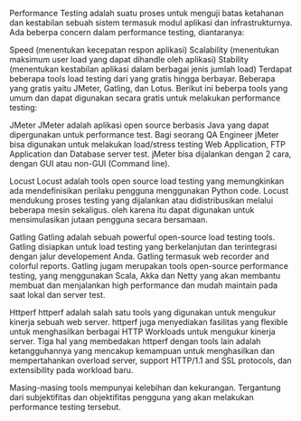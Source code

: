 Performance Testing adalah suatu proses untuk menguji batas ketahanan dan kestabilan sebuah sistem termasuk modul aplikasi dan infrastrukturnya.
Ada beberpa concern dalam performance testing, diantaranya:

Speed (menentukan kecepatan respon aplikasi)
Scalability (menentukan maksimum user load yang dapat dihandle oleh aplikasi)
Stability (menentukan kestabilan aplikasi dalam berbagai jenis jumlah load)
Terdapat beberapa tools load testing dari yang gratis hingga berbayar. Beberapa yang gratis yaitu JMeter, Gatling, dan Lotus. Berikut ini beberpa tools yang umum dan dapat digunakan secara gratis untuk melakukan performance testing:

JMeter
JMeter adalah aplikasi open source berbasis Java yang dapat dipergunakan untuk performance test. Bagi seorang QA Engineer jMeter bisa digunakan untuk melakukan load/stress testing Web Application, FTP Application dan Database server test. jMeter bisa dijalankan dengan 2 cara, dengan GUI atau non-GUI (Command line).

Locust
Locust adalah tools open source load testing yang memungkinkan ada mendefinisikan perilaku pengguna menggunakan Python code. Locust mendukung proses testing yang dijalankan atau didistribusikan melalui beberapa mesin sekaligus. oleh karena itu dapat digunakan untuk mensimulasikan jutaan pengguna secara bersamaan.

Gatling
Gatling adalah sebuah powerful open-source load testing tools. Gatling disiapkan untuk load testing yang berkelanjutan dan terintegrasi dengan jalur developement Anda. Gatling termasuk web recorder and colorful reports. Gatling jugam merupakan tools open-source performance testing, yang menggunakan  Scala, Akka dan Netty yang akan membantu membuat dan menjalankan high performance dan mudah maintain pada saat lokal dan server test.

Httperf
httperf adalah salah satu tools yang digunakan untuk mengukur kinerja sebuah web server. httperf juga menyediakan fasilitas yang flexible untuk menghasilkan berbagai HTTP Workloads untuk mengukur kinerja server. Tiga hal yang membedakan httperf dengan tools lain adalah ketangguhannya yang mencakup kemampuan untuk menghasilkan dan mempertahankan overload server, support HTTP/1.1 and SSL protocols, dan extensibility pada workload baru.

Masing-masing tools mempunyai kelebihan dan kekurangan. Tergantung dari subjektifitas dan objektifitas pengguna yang akan melakukan performance testing tersebut.